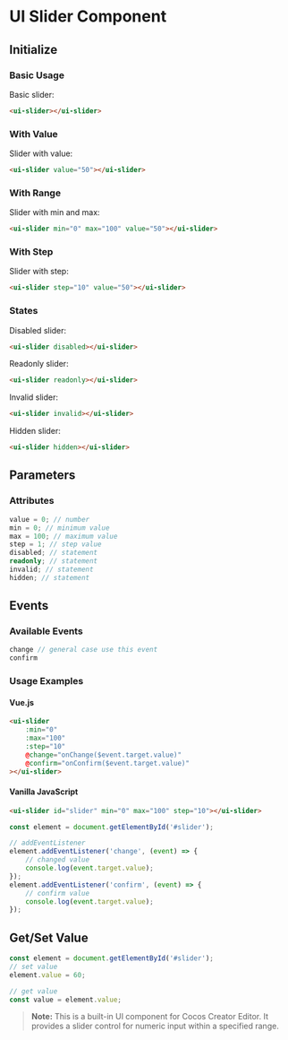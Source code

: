 # UI Slider Component

## Initialize

### Basic Usage

Basic slider:
```html
<ui-slider></ui-slider>
```

### With Value

Slider with value:
```html
<ui-slider value="50"></ui-slider>
```

### With Range

Slider with min and max:
```html
<ui-slider min="0" max="100" value="50"></ui-slider>
```

### With Step

Slider with step:
```html
<ui-slider step="10" value="50"></ui-slider>
```

### States

Disabled slider:
```html
<ui-slider disabled></ui-slider>
```

Readonly slider:
```html
<ui-slider readonly></ui-slider>
```

Invalid slider:
```html
<ui-slider invalid></ui-slider>
```

Hidden slider:
```html
<ui-slider hidden></ui-slider>
```

## Parameters

### Attributes
```typescript
value = 0; // number
min = 0; // minimum value
max = 100; // maximum value
step = 1; // step value
disabled; // statement
readonly; // statement
invalid; // statement
hidden; // statement
```

## Events

### Available Events
```typescript
change // general case use this event
confirm
```

### Usage Examples

#### Vue.js
```html
<ui-slider
    :min="0"
    :max="100"
    :step="10"
    @change="onChange($event.target.value)"
    @confirm="onConfirm($event.target.value)"
></ui-slider>
```

#### Vanilla JavaScript
```html
<ui-slider id="slider" min="0" max="100" step="10"></ui-slider>
```

```javascript
const element = document.getElementById('#slider');

// addEventListener
element.addEventListener('change', (event) => {
    // changed value
    console.log(event.target.value);
});
element.addEventListener('confirm', (event) => {
    // confirm value
    console.log(event.target.value);
});
```

## Get/Set Value
```javascript
const element = document.getElementById('#slider');
// set value
element.value = 60;

// get value
const value = element.value;
```

> **Note:** This is a built-in UI component for Cocos Creator Editor. It provides a slider control for numeric input within a specified range. 